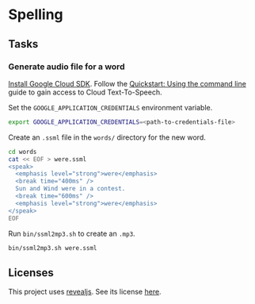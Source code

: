 # Spelling

## Tasks

### Generate audio file for a word

[Install Google Cloud SDK][3]. Follow the [Quickstart: Using the command line][4]
guide to gain access to Cloud Text-To-Speech.

Set the `GOOGLE_APPLICATION_CREDENTIALS` environment variable.

```bash
export GOOGLE_APPLICATION_CREDENTIALS=<path-to-credentials-file>
```

Create an `.ssml` file in the `words/` directory for the new word.

```bash
cd words
cat << EOF > were.ssml
<speak>
  <emphasis level="strong">were</emphasis>
  <break time="400ms" />
  Sun and Wind were in a contest.
  <break time="600ms" />
  <emphasis level="strong">were</emphasis>
</speak>
EOF
```

Run `bin/ssml2mp3.sh` to create an `.mp3`.

```bash
bin/ssml2mp3.sh were.ssml
```

## Licenses

This project uses [revealjs][1]. See its license [here][2]. 

[1]: https://revealjs.com/
[2]: https://github.com/hakimel/reveal.js/blob/master/LICENSE
[3]: https://cloud.google.com/sdk/docs/install
[4]: https://cloud.google.com/text-to-speech/docs/quickstart-protocol
